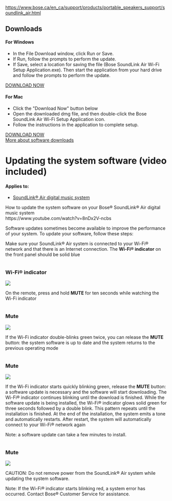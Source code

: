 <a href="https://www.bose.ca/en_ca/support/products/portable_speakers_support/soundlink_air.html">https://www.bose.ca/en_ca/support/products/portable_speakers_support/soundlink_air.html</a>
<div data-id="SupportTabs_tab3" class="bose-tabContent__content " lpos="Downloads region area">
<a name="SupportTabs_tab3" title=""></a>
<h2 class="bose-tabContent__title ">Downloads</h2>
<div class="title">
<h4 class="bose-title -left -productPage  ">
For Windows
</h4>
</div>
<div class="list">
<div class="bose-list bose-list--none   ">
<ul class="bose-list__list bose-list__list--bullet">
<li class="bose-list__listitem "><span>In the File Download window, click Run or Save.</span></li>
<li class="bose-list__listitem "><span>If Run, follow the prompts to perform the update.</span></li>
<li class="bose-list__listitem bose-list__listitem--last"><span>If Save, select a location for saving the file (Bose SoundLink Air Wi-Fi Setup Application.exe). Then start the application from your hard drive and follow the prompts to perform the update.</span></li>
</ul>
</div></div>
<div class="buttonLink">
<a href="https://downloads.bose.com/ced/bose_soundlink_air/windows/Bose%20SoundLink%20Air%20Wi-Fi%20Setup%20Application.exe" role="button" class="bose-buttonLink bose-buttonLink--type1 none     " title="DOWNLOAD NOW" target="_self">
<span>DOWNLOAD NOW</span>
</a>
</div>
<div class="title">
<h4 class="bose-title -left -productPage  ">
For Mac
</h4>
</div>
<div class="list">
<div class="bose-list bose-list--none   ">
<ul class="bose-list__list bose-list__list--bullet">
<li class="bose-list__listitem "><span>Click the "Download Now" button below</span></li>
<li class="bose-list__listitem "><span>Open the downloaded dmg file, and then double-click the Bose SoundLink Air Wi-Fi Setup Application icon.</span></li>
<li class="bose-list__listitem bose-list__listitem--last"><span>Follow the instructions in the application to complete setup.</span></li>
</ul>
</div></div>
<div class="buttonLink">
<a href="https://downloads.bose.com/ced/bose_soundlink_air/mac/Bose%20SoundLink%20Air%20Wi-Fi%20Setup%20Application.dmg" role="button" class="bose-buttonLink bose-buttonLink--type1 none     " title="DOWNLOAD NOW" target="_self">
<span>DOWNLOAD NOW</span>
</a>
</div>
<div class="linkButtonAttachment">
<div class="bose-linkButtonAttachment">
<a class="bose-linkButtonAttachment__link bose-link   none " href="https://www.bose.ca/en_ca/support/article/updating-the-system-software-video-included-soundlink-air.html" target="_self" alt="More about software downloads" title="More about software downloads">More about software downloads</a>
</div>
</div>
</div>
<main>
<div class="pageTitle title">
<h1 class="bose-title bose-title--mainTitle   -">
Updating the system software (video included)
</h1>
</div>
<div class="articleAppliesTo">
<div class="bose-list bose-list--appliesToList">
<h4 class="bose-list__title">Applies to: </h4>
<ul class="bose-list__list">
<li class="bose-list__listitem ">
<a href="https://www.bose.ca/en_ca/support/products/portable_speakers_support/soundlink_air.html">SoundLink® Air digital music system</a>
</li>
</ul>
</div>
</div>
How to update the system software on your Bose® SoundLink® Air digital music system<br>
https://www.youtube.com/watch?v=8nDx2V-ncbs
<div class="text">
<div class="bose-richText  ">
<p>Software updates sometimes become available to improve the performance of your system. To update your software, follow these steps:</p>
</div>
</div>
<div class="list">
<div class="bose-list bose-list--none   -tempStepFix">
<div class="bose-list__list bose-list__list--numbered">
<div class="listItem">
<div class="bose-list__listitem">
<div class="text">
<div class="bose-richText  ">
<p>Make sure your SoundLink® Air system is connected to your Wi-Fi® network and that there is an Internet connection. The <strong>Wi-Fi® indicator</strong> on the front panel should be solid blue</p>
</div>
</div>
<div class="column">
<div class="bose-column ">
<div class="bose-column__container">
<section class="grid-12 bose-column__column no-gutter ">
<div class="no-gutter-left grid-4 grid-medium-4 clear-medium-left grid-small-12">
<div class="title">
<h3 class="bose-title -center   -">
Wi-Fi® indicator
</h3>
</div>
<div class="adaptiveImageComponent image parbase">
<div class=" bose-adaptiveImage   ">
<div class="bose-adaptiveImage__container">
<img src="https://github.com/bosefirmware/ced-old/raw/master/bose_soundlink_air_2/soundlink_air_wifi_indicator.png">
</div>
</div>
</div>
</div>
<div class="no-gutter-left grid-8 grid-medium-8  grid-small-12">
</div>
</section>
</div>
</div>
</div>
</div>
</div>
<div class="listItem">
<div class="bose-list__listitem">
<div class="text">
<div class="bose-richText  ">
<p>On the remote, press and hold <strong>MUTE</strong> for ten seconds while watching the Wi-Fi indicator</p>
</div>
</div>
<div class="column">
<div class="bose-column ">
<div class="bose-column__container">
<section class="grid-12 bose-column__column no-gutter ">
<div class="no-gutter-left grid-3 grid-medium-6 clear-medium-left grid-small-12">
<div class="title">
<h3 class="bose-title -center   -">
Mute
</h3>
</div>
<div class="adaptiveImageComponent image parbase">
<div class=" bose-adaptiveImage   ">
<div class="bose-adaptiveImage__container">
<img src="https://github.com/bosefirmware/ced-old/raw/master/bose_soundlink_air_2/sl_rc_air_digital_mute.png">
</div>
</div>
</div>
</div>
<div class="no-gutter-left grid-9 grid-medium-6  grid-small-12">
</div>
</section>
</div>
</div>
</div>
<div class="list">
<div class="bose-list bose-list--none   -tempStepFix">
<div class="bose-list__list bose-list__list--bullet">
<div class="listItem">
<div class="bose-list__listitem">
<div class="text">
<div class="bose-richText  ">
<p>If the Wi-Fi indicator double-blinks green twice, you can release the <strong>MUTE</strong> button: the system software is up to date and the system returns to the previous operating mode</p>
</div>
</div>
<div class="column">
<div class="bose-column ">
<div class="bose-column__container">
<section class="grid-12 bose-column__column no-gutter ">
<div class="no-gutter-left grid-3 grid-medium-6 clear-medium-left grid-small-12">
<div class="title">
<h3 class="bose-title -center   -">
Mute
</h3>
</div>
<div class="adaptiveImageComponent image parbase">
<div class=" bose-adaptiveImage   ">
<div class="bose-adaptiveImage__container">
<img src="https://github.com/bosefirmware/ced-old/raw/master/bose_soundlink_air_2/sl_rc_air_digital_mute.png">
</div>
</div>
</div>
</div>
<div class="no-gutter-left grid-9 grid-medium-6  grid-small-12">
</div>
</section>
</div>
</div>
</div>
</div>
</div>
<div class="listItem">
<div class="bose-list__listitem">
<div class="text">
<div class="bose-richText  ">
<p>If the Wi-Fi indicator starts quickly blinking green, release the <strong>MUTE</strong> button: a software update is necessary and the software will start downloading. The Wi-Fi® indicator continues blinking until the download is finished. While the software update is being installed, the Wi-Fi® indicator glows solid green for three seconds followed by a double blink. This pattern repeats until the installation is finished. At the end of the installation, the system emits a tone and automatically restarts. After restart, the system will automatically connect to your Wi-Fi® network again</p><p>Note: a software update can take a few minutes to install.</p>
</div>
</div>
<div class="column">
<div class="bose-column ">
<div class="bose-column__container">
<section class="grid-12 bose-column__column no-gutter ">
<div class="no-gutter-left grid-3 grid-medium-6 clear-medium-left grid-small-12">
<div class="title">
<h3 class="bose-title -center   -">
Mute
</h3>
</div>
<div class="adaptiveImageComponent image parbase">
<div class=" bose-adaptiveImage   ">
<div class="bose-adaptiveImage__container">
<img src="https://github.com/bosefirmware/ced-old/raw/master/bose_soundlink_air_2/sl_rc_air_digital_mute.png">
</div>
</div>
</div>
</div>
<div class="no-gutter-left grid-9 grid-medium-6  grid-small-12">
</div>
</section>
</div>
</div>
</div>
</div>
</div>
</div>
</div></div>
</div>
</div>
</div>
</div></div>
<div class="text">
<div class="bose-richText  ">
<p>CAUTION: Do not remove power from the SoundLink® Air system while updating the system software.</p><p>Note: If the Wi-Fi® indicator starts blinking red, a system error has occurred. Contact Bose® Customer Service for assistance.</p>
</div>
</main>
